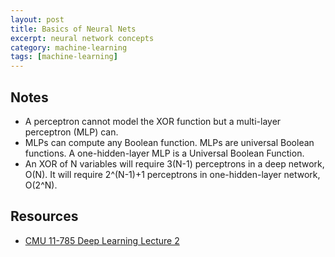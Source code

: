 ```yaml
---
layout: post
title: Basics of Neural Nets
excerpt: neural network concepts
category: machine-learning
tags: [machine-learning]
---
```


## Notes
* A perceptron cannot model the XOR function but a multi-layer perceptron (MLP) can.
* MLPs can compute any Boolean function. MLPs are universal Boolean functions. A one-hidden-layer MLP is a Universal Boolean Function.
* An XOR of N variables will require 3(N-1) perceptrons in a deep network, O(N). It will require 2^(N-1)+1 perceptrons in one-hidden-layer network, O(2^N).

## Resources
* [CMU 11-785 Deep Learning Lecture 2](https://deeplearning.cs.cmu.edu/S23/document/slides/lec2.universal.pdf)